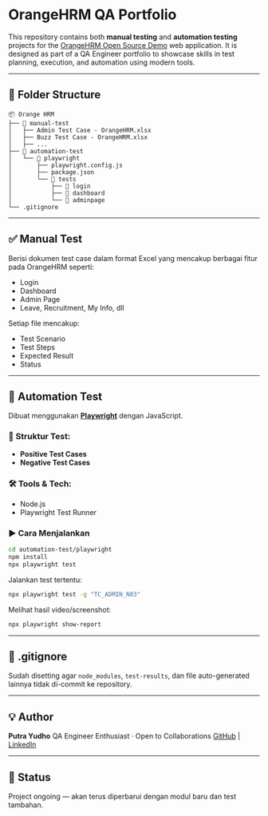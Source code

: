 # OrangeHRM QA Portfolio

This repository contains both **manual testing** and **automation testing** projects for the [OrangeHRM Open Source Demo](https://opensource-demo.orangehrmlive.com/) web application. It is designed as part of a QA Engineer portfolio to showcase skills in test planning, execution, and automation using modern tools.

---

## 📁 Folder Structure

```
📦 Orange HRM
├── 📂 manual-test
│   ├── Admin Test Case - OrangeHRM.xlsx
│   ├── Buzz Test Case - OrangeHRM.xlsx
│   ├── ...
├── 📂 automation-test
│   └── 📂 playwright
│       ├── playwright.config.js
│       ├── package.json
│       └── 📂 tests
│           ├── 📂 login
│           ├── 📂 dashboard
│           └── 📂 adminpage
└── .gitignore
```

---

## ✅ Manual Test

Berisi dokumen test case dalam format Excel yang mencakup berbagai fitur pada OrangeHRM seperti:

* Login
* Dashboard
* Admin Page
* Leave, Recruitment, My Info, dll

Setiap file mencakup:

* Test Scenario
* Test Steps
* Expected Result
* Status

---

## 🤖 Automation Test

Dibuat menggunakan [**Playwright**](https://playwright.dev/) dengan JavaScript.

### 📌 Struktur Test:

* **Positive Test Cases**
* **Negative Test Cases**

### 🛠 Tools & Tech:

* Node.js
* Playwright Test Runner

### ▶️ Cara Menjalankan

```bash
cd automation-test/playwright
npm install
npx playwright test
```

Jalankan test tertentu:

```bash
npx playwright test -g "TC_ADMIN_N03"
```

Melihat hasil video/screenshot:

```bash
npx playwright show-report
```

---

## 🧾 .gitignore

Sudah disetting agar `node_modules`, `test-results`, dan file auto-generated lainnya tidak di-commit ke repository.

---

## 💡 Author

**Putra Yudho**
QA Engineer Enthusiast · Open to Collaborations
[GitHub](https://github.com/YTP27) | [LinkedIn](https://www.linkedin.com/in/yudho-tri-putranto-598ab6221/)

---

## 🏁 Status

Project ongoing — akan terus diperbarui dengan modul baru dan test tambahan.
